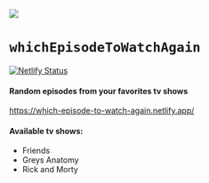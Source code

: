<img src="https://github.com/diasandre/which-episode-to-watch-again/blob/master/src/img/logo.png?raw=true"/>

# `whichEpisodeToWatchAgain`

[![Netlify Status](https://api.netlify.com/api/v1/badges/c323949c-8800-4913-91c2-0c94a9a566ed/deploy-status)](https://app.netlify.com/sites/which-episode-to-watch-again/deploys)

#### Random episodes from your favorites tv shows

https://which-episode-to-watch-again.netlify.app/

#### Available tv shows:
- Friends
- Greys Anatomy
- Rick and Morty


